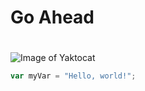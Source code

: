 # 
<h1>Go Ahead</h1>

#
![Image of Yaktocat](https://octodex.github.com/images/yaktocat.png)

``` javascript
var myVar = "Hello, world!";
```

